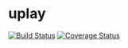 uplay
=====

[![Build Status](https://travis-ci.org/U-Play/trofeu_reitor.png?branch=master)](https://travis-ci.org/U-Play/trofeu_reitor)
[![Coverage Status](https://coveralls.io/repos/U-Play/trofeu_reitor/badge.png?branch=master)](https://coveralls.io/r/U-Play/trofeu_reitor)

